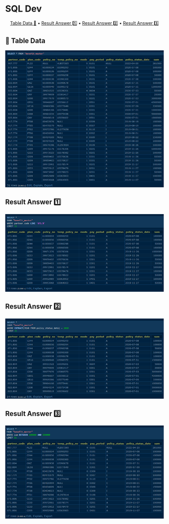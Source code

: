 # SQL Dev

<div align="center">

[Table Data 📅](#-table-data) •
[Result Answer 1️⃣](#result-answer-1️⃣) •
[Result Answer 2️⃣](#result-answer-2️⃣) •
[Result Answer 3️⃣](#result-answer-3️⃣)

</div>

## 📅 Table Data

![Test Results](images/table_example.png)

## Result Answer 1️⃣

![Test Results](images/result_1.png)

## Result Answer 2️⃣

![Test Results](images/result_2.png)

## Result Answer 3️⃣

![Test Results](images/result_3.png)
